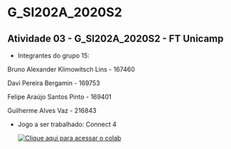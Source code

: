 # G_SI202A_2020S2
## Atividade 03 - G_SI202A_2020S2 - FT Unicamp

* Integrantes do grupo 15:

<p> Bruno Alexander Klimowitsch Lins - 167460 </p>
<p> Davi Pereira Bergamin - 169753 </p>
<p> Felipe Araújo Santos Pinto - 169401 </p>
<p> Guilherme Alves Vaz - 216843 </p>

* Jogo a ser trabalhado: Connect 4

   [![Clique aqui para acessar o colab]()](https://colab.research.google.com/drive/18rh99Ysn-UtySzeQmBMX5pQiEobXgxHX?usp=sharing#scrollTo=-4KfHZoj7xJD)
